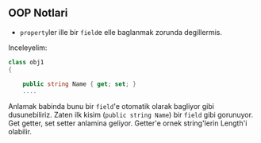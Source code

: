 ## OOP Notlari

- `property`ler ille bir `field`e elle baglanmak zorunda degillermis.

Inceleyelim:

```c#
class obj1
{

	public string Name { get; set; }
	....
```

Anlamak babinda bunu bir `field`'e otomatik olarak bagliyor gibi dusunebiliriz.
Zaten ilk kisim (`public string Name`) bir `field` gibi gorunuyor.
Get getter, set setter anlamina geliyor.
Getter'e ornek string'lerin Length'i olabilir.
